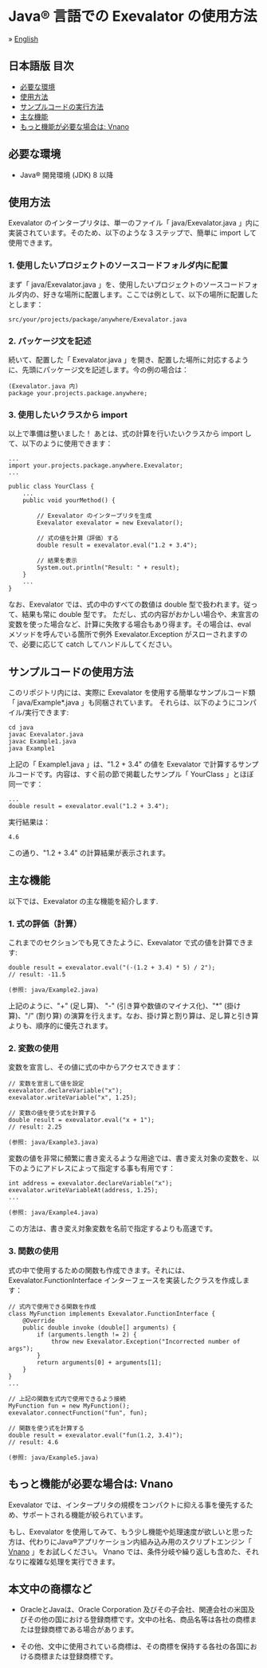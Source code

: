 # Java&reg; 言語での Exevalator の使用方法

&raquo; [English](./README.md)


## 日本語版 目次
- <a href="#requirements">必要な環境</a>
- <a href="#how-to-use">使用方法</a>
- <a href="#example-code">サンプルコードの実行方法</a>
- <a href="#features">主な機能</a>
- <a href="#vnano">もっと機能が必要な場合は: Vnano</a>





<a id="requirements"></a>
## 必要な環境

* Java&reg; 開発環境 (JDK) 8 以降



<a id="how-to-use"></a>
## 使用方法

Exevalator のインタープリタは、単一のファイル「 java/Exevalator.java 」内に実装されています。そのため、以下のような 3 ステップで、簡単に import して使用できます。

### 1. 使用したいプロジェクトのソースコードフォルダ内に配置

まず「 java/Exevalator.java 」を、使用したいプロジェクトのソースコードフォルダ内の、好きな場所に配置します。ここでは例として、以下の場所に配置したとします：

	src/your/projects/package/anywhere/Exevalator.java

### 2. パッケージ文を記述

続いて、配置した「 Exevalator.java 」を開き、配置した場所に対応するように、先頭にパッケージ文を記述します。今の例の場合は：

	(Exevalator.java 内)
	package your.projects.package.anywhere;

### 3. 使用したいクラスから import

以上で準備は整いました！ あとは、式の計算を行いたいクラスから import して、以下のように使用できます：

	...
	import your.projects.package.anywhere.Exevalator;
	...

	public class YourClass {
		...
		public void yourMethod() {
			
			// Exevalator のインタープリタを生成
			Exevalator exevalator = new Exevalator();

			// 式の値を計算（評価）する
			double result = exevalator.eval("1.2 + 3.4");
			
			// 結果を表示
			System.out.println("Result: " + result);
		}
		...
	}

なお、Exevalator では、式の中のすべての数値は double 型で扱われます。従って、結果も常に double 型です。
ただし、式の内容がおかしい場合や、未宣言の変数を使った場合など、計算に失敗する場合もあり得ます。その場合は、eval メソッドを呼んでいる箇所で例外 Exevalator.Exception がスローされますので、必要に応じて catch してハンドルしてください。


<a id="example-code"></a>
## サンプルコードの使用方法

このリポジトリ内には、実際に Exevalator を使用する簡単なサンプルコード類「 java/Example*.java 」も同梱されています。
それらは、以下のようにコンパイル/実行できます:

	cd java
	javac Exevalator.java
	javac Example1.java
	java Example1

上記の「 Example1.java 」は、"1.2 + 3.4" の値を Exevalator で計算するサンプルコードです。内容は、すぐ前の節で掲載したサンプル「 YourClass 」とほぼ同一です：

	...
	double result = exevalator.eval("1.2 + 3.4");

実行結果は：

	4.6

この通り、"1.2 + 3.4" の計算結果が表示されます。


<a id="features"></a>
## 主な機能

以下では、Exevalator の主な機能を紹介します.

### 1. 式の評価（計算）

これまでのセクションでも見てきたように、Exevalator で式の値を計算できます: 

	double result = exevalator.eval("(-(1.2 + 3.4) * 5) / 2");
	// result: -11.5

	(参照: java/Example2.java)

上記のように、"+" (足し算)、 "-" (引き算や数値のマイナス化)、"\*" (掛け算)、"/" (割り算) の演算を行えます。なお、掛け算と割り算は、足し算と引き算よりも、順序的に優先されます。


### 2. 変数の使用

変数を宣言し、その値に式の中からアクセスできます：

	// 変数を宣言して値を設定
	exevalator.declareVariable("x");
	exevalator.writeVariable("x", 1.25);

	// 変数の値を使う式を計算する
	double result = exevalator.eval("x + 1");
	// result: 2.25

	(参照: java/Example3.java)

変数の値を非常に頻繁に書き変えるような用途では、書き変え対象の変数を、以下のようにアドレスによって指定する事も有用です：

	int address = exevalator.declareVariable("x");
	exevalator.writeVariableAt(address, 1.25);
	...

	(参照: java/Example4.java)

この方法は、書き変え対象変数を名前で指定するよりも高速です。

### 3. 関数の使用

式の中で使用するための関数も作成できます。それには、Exevalator.FunctionInterface インターフェースを実装したクラスを作成します：

	// 式内で使用できる関数を作成
	class MyFunction implements Exevalator.FunctionInterface {
		@Override
		public double invoke (double[] arguments) {
			if (arguments.length != 2) {
				throw new Exevalator.Exception("Incorrected number of args");
			}
			return arguments[0] + arguments[1];
		}
	}
	...
	
	// 上記の関数を式内で使用できるよう接続
	MyFunction fun = new MyFunction();
	exevalator.connectFunction("fun", fun);

	// 関数を使う式を計算する
	double result = exevalator.eval("fun(1.2, 3.4)");
	// result: 4.6

	(参照: java/Example5.java)


<a id="vnano"></a>
## もっと機能が必要な場合は: Vnano

Exevalator では、インタープリタの規模をコンパクトに抑える事を優先するため、サポートされる機能が絞られています。

もし、Exevalator を使用してみて、もう少し機能や処理速度が欲しいと思った方は、代わりにJava&reg;アプリケーション内組み込み用のスクリプトエンジン「 [Vnano](https://github.com/RINEARN/vnano) 」をお試しください。
Vnano では、条件分岐や繰り返しも含めた、それなりに複雑な処理を実行できます。



<a id="credits"></a>
## 本文中の商標など

- OracleとJavaは、Oracle Corporation 及びその子会社、関連会社の米国及びその他の国における登録商標です。文中の社名、商品名等は各社の商標または登録商標である場合があります。 

- その他、文中に使用されている商標は、その商標を保持する各社の各国における商標または登録商標です。


